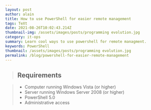 ```yaml
---
layout: post
author: alain
title: How to use PowerShell for easier remote management
tags: TeXt
date: 2021-08-26T10:02:43.214Z
thumbnail-img: /assets/images/posts/programming evolution.jpg
category: it-ops
summary: Learn cool ways to use powershell for remote managment.
keywords: PowerShell
thumbnail: /assets/images/posts/programming evolution.jpg
permalink: /blog/powershell-for-easier-remote-management
---
```


>## **Requirements**

>- Computer running Windows Vista (or higher)
>- Server running Windows Server 2008 (or higher)
>- PowerShell 5.0
>- Administrative access
